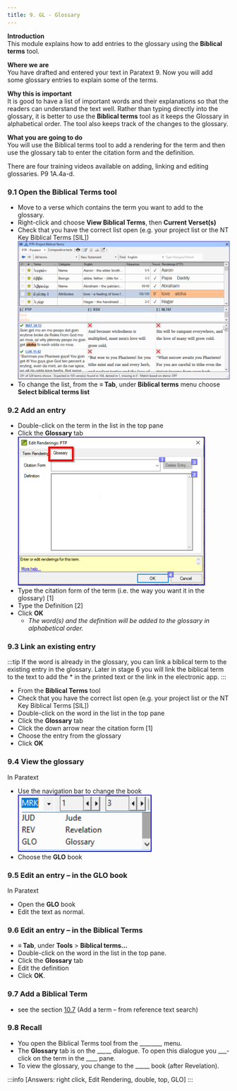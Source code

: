 ```yaml
---
title: 9. GL - Glossary
---
```

**Introduction**  
This module explains how to add entries to the glossary using the **Biblical terms** tool.

**Where we are**  
You have drafted and entered your text in Paratext 9. Now you will add some glossary entries to explain some of the terms.

**Why this is important**  
It is good to have a list of important words and their explanations so that the readers can understand the text well. Rather than typing directly into the glossary, it is better to use the **Biblical terms** tool as it keeps the Glossary in alphabetical order. The tool also keeps track of the changes to the glossary.

**What you are going to do**  
You will use the Biblical terms tool to add a rendering for the term and then use the glossary tab to enter the citation form and the definition.

There are four training videos available on adding, linking and editing glossaries. P9 1A.4a-d.

### 9.1 Open the Biblical Terms tool
-   Move to a verse which contains the term you want to add to the glossary.
-   Right-click and choose **View Biblical Terms**, then **Current Verset(s)**
-   Check that you have the correct list open (e.g. your project list or the NT Key Biblical Terms [SIL])
  ![](../media/2b01905ef3b07447852ee02967bd29ef.png)
-   To change the list, from the **≡ Tab**, under **Biblical terms** menu choose **Select biblical terms list**

### 9.2 Add an entry
-   Double-click on the term in the list in the top pane
-   Click the **Glossary** tab  
    ![](../media/a72d1e5b782c3521acd208d3ad948806.png)
-   Type the citation form of the term (i.e. the way you want it in the glossary) [1]
-   Type the Definition [2]
-   Click **OK**  
    -  *The word(s) and the definition will be added to the glossary in alphabetical order.*

### 9.3 Link an existing entry
:::tip
If the word is already in the glossary, you can link a biblical term to the existing entry in the glossary. Later in stage 6 you will link the biblical term to the text to add the \* in the printed text or the link in the electronic app.
:::

-   From the **Biblical Terms** tool
-   Check that you have the correct list open (e.g. your project list or the NT Key Biblical Terms [SIL])
-   Double-click on the word in the list in the top pane
-   Click the **Glossary** tab
-   Click the down arrow near the citation form [1]
-   Choose the entry from the glossary
-   Click **OK**

### 9.4 View the glossary
In Paratext

-   Use the navigation bar to change the book  
    ![](../media/1ff8980dd966e0b6d022ab9831c08cae.png)
-   Choose the **GLO** book

### 9.5 Edit an entry – in the GLO book
In Paratext

-   Open the **GLO** book
-   Edit the text as normal.

### 9.6 Edit an entry – in the Biblical Terms
-   **≡ Tab**, under **Tools** \> **Biblical terms...**
-   Double-click on the word in the list in the top pane.
-   Click the **Glossary** tab
-   Edit the definition
-   Click **OK**.

### 9.7 Add a Biblical Term
-   see the section [10.7](10.BT.md#107Add) (Add a term – from reference text search)

### 9.8 Recall
-   You open the Biblical Terms tool from the \_______\_ menu.
-   The **Glossary** tab is on the \__\__*_*_\_ dialogue. To open this dialogue you \_\_\_-click on the term in the \_\_\_\_ pane.
-   To view the glossary, you change to the \____\_ book (after Revelation).

:::info
[Answers: right click, Edit Rendering, double, top, GLO]
:::